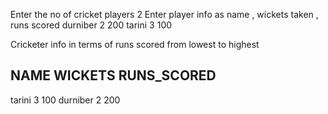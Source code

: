 Enter the no of cricket players
2
Enter player info as name , wickets taken , runs scored
durniber 
2
200
tarini 
3
100

Cricketer info in terms of runs scored from lowest to highest

NAME            WICKETS                 RUNS_SCORED
-------------------------------------------------------------------------------
tarini                  3                       100
durniber                        2                       200
